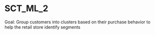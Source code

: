 # SCT_ML_2
Goal: Group customers into clusters based on their purchase behavior to help the retail store identify segments
